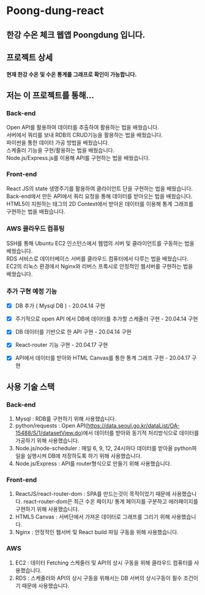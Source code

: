 # Poong-dung-react   
   
   
## 한강 수온 체크 웹앱 Poongdung 입니다.   
    
## 프로젝트 상세   
#### 현재 한강 수온 및 수온 통계를 그래프로 확인이 가능합니다.   
   
   
## 저는 이 프로젝트를 통해...   
   
  ### Back-end   
Open API를 활용하여 데이터를 추출하여 활용하는 법을 배웠습니다.   
서버에서 쿼리를 보내 RDB의 CRUD기능을 활용하는 법을 배웠습니다.   
파이썬을 통한 데이터 가공 방법을 배웠습니다.   
스케줄러 기능을 구현/활용하는 법을 배웠습니다.   
Node.js/Express.js를 이용해 API를 구현하는 법을 배웠습니다.   
   
  ### Front-end   
React JS의 state 생명주기를 활용하여 클라이언트 단을 구현하는 법을 배웠습니다.   
Back-end에서 만든 API에서 쿼리 요청을 통해 데이터를 받아오는 법을 배웠습니다.   
HTML5이 지원하는 <canvas>태그의 2D Context에서 받아온 데이터를 이용해 통계 그래프를 구현하는 법을 배웠습니다.     
   
### AWS 클라우드 컴퓨팅   
   
SSH를 통해 Ubuntu EC2 인스턴스에서 웹앱의 서버 및 클라이언트를 구동하는 법을 배웠습니다.   
RDS 서비스로 데이터베이스 서버를 클라우드 컴퓨터에서 다루는 법을 배웠습니다.   
EC2의 리눅스 환경에서 Nginx와 리버스 프록시로 안정적인 웹서버를 구현하는 법을 배웠습니다.
   
### 추가 구현 예정 기능   
   
- [x] DB 추가 ( Mysql DB ) - 20.04.14 구현   
- [x] 주기적으로 open API 에서 DB에 데이터를 추가할 스케줄러 구현  - 20.04.14 구현   
- [x] DB 데이터를 기반으로 한 API 구현  - 20.04.14 구현   
- [x] React-router 기능 구현 - 20.04.17 구현   
- [x] API에서 데이터를 받아와 HTML Canvas를 통한 통계 그래프 구현  - 20.04.17 구현   
   
   
## 사용 기술 스택   
   
### Back-end   
1. Mysql : RDB를 구현하기 위해 사용했습니다.   
2. python/requests : Open API(https://data.seoul.go.kr/dataList/OA-15488/S/1/datasetView.do)에서 데이터를 받아와 동기적 처리방식으로 데이터를 가공하기 위해 사용했습니다.   
3. Node.js/node-scheduler : 매일 6, 9, 12, 24시마다 데이터를 받아올 python파일을 실행시켜 DB에 저장하도록 하기 위해 사용했습니다.   
4. Node.js/Express : API를 router형식으로 만들기 위해 사용했습니다.   
   
### Front-end   
1. ReactJS/react-router-dom : SPA를 만드는것이 목적이었기 때문에 사용했습니다. react-router-dom은 최근 수온 페이지/ 통계 페이지를 구분하고 에러페이지를 구현하기 위해 사용했습니다.
2. HTML5 Canvas : 서버단에서 가져온 데이터로 그래프를 그리기 위해 사용했습니다.
3. Nginx : 안정적인 웹서버 및 React build 파일 구동을 위해 사용했습니다.
   
### AWS
1. EC2 : 데이터 Fetching 스케줄러 및 API의 상시 구동을 위해 클라우드 컴퓨터를 사용했습니다.   
2. RDS : 스케줄러와 API의 상시 구동을 위해서는 DB 서버의 상시구동이 필수 조건이기 때문에 사용했습니다.   
